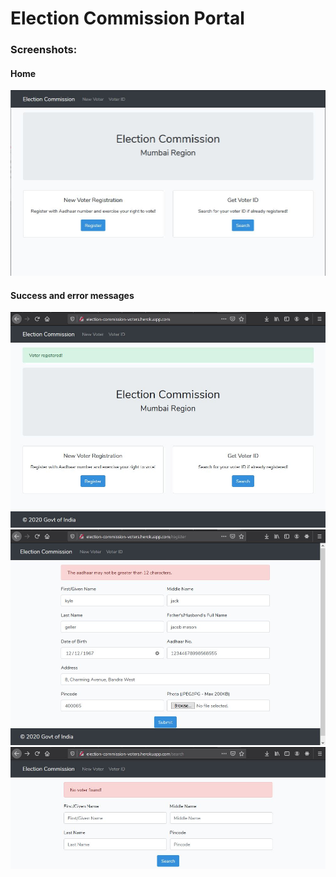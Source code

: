 # Election Commission Portal


### Screenshots:

#### Home
![images/home.JPG](images/home.JPG)

#### Success and error messages
![images/success.JPG](images/success.JPG)
![images/error.JPG](images/error.JPG)
![images/noresults.JPG](images/noresults.JPG)



